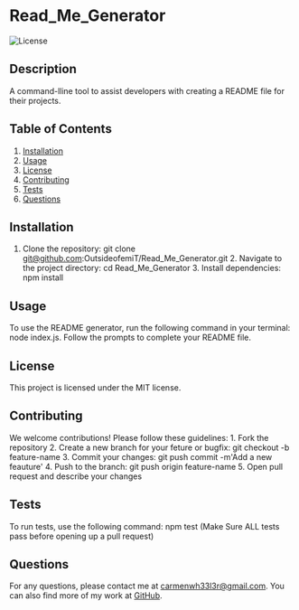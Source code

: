 
# Read_Me_Generator

![License](https://img.shields.io/badge/License-MIT-yellow.svg)

## Description
A command-lline tool to assist developers with creating a README file for their projects.

## Table of Contents
1. [Installation](#installation)
2. [Usage](#usage)
3. [License](#license)
4. [Contributing](#contributing)
5. [Tests](#tests)
6. [Questions](#questions)

## Installation
1. Clone the repository: git clone git@github.com:OutsideofemiT/Read_Me_Generator.git 2. Navigate to the project directory: cd Read_Me_Generator 3. Install dependencies: npm install

## Usage
To use the README generator, run the following command in your terminal: node index.js. Follow the prompts to complete your README file.

## License
This project is licensed under the MIT license.

## Contributing
We welcome contributions! Please follow these guidelines: 1. Fork the repository 2. Create a new branch for your feture or bugfix: git checkout -b feature-name 3. Commit your changes: git push commit -m'Add a new feauture' 4. Push to the branch: git push origin feature-name 5. Open pull request  and describe your changes

## Tests
To run tests, use the following command: npm test (Make Sure ALL tests pass before opening up a pull request)

## Questions
For any questions, please contact me at carmenwh33l3r@gmail.com. You can also find more of my work at [GitHub](https://github.com/Oustsideofemit).
